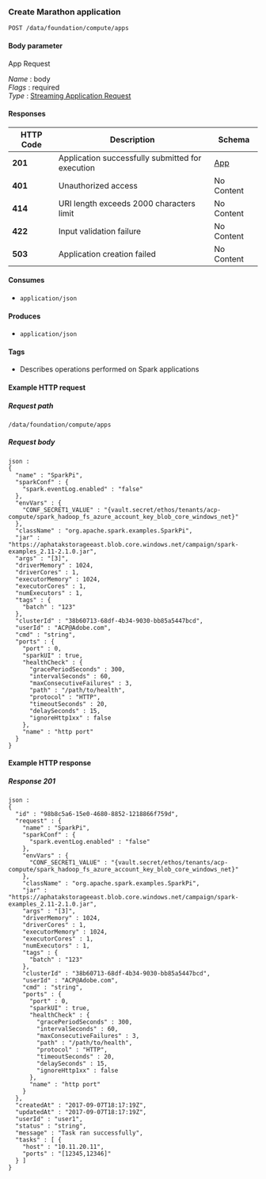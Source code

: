 
<a name="create-a-marathon-spark-application"></a>
### Create Marathon application
```
POST /data/foundation/compute/apps
```


#### Body parameter
App Request

*Name* : body  
*Flags* : required  
*Type* : [Streaming Application Request](../definitions/Streaming_Application_Request.md#streaming-application-request)


#### Responses

|HTTP Code|Description|Schema|
|---|---|---|
|**201**|Application successfully submitted for execution|[App](../definitions/App.md#app)|
|**401**|Unauthorized access|No Content|
|**414**|URI length exceeds 2000 characters limit|No Content|
|**422**|Input validation failure|No Content|
|**503**|Application creation failed|No Content|


#### Consumes

* `application/json`


#### Produces

* `application/json`


#### Tags

* Describes operations performed on Spark applications


#### Example HTTP request

##### Request path
```
/data/foundation/compute/apps
```


##### Request body
```
json :
{
  "name" : "SparkPi",
  "sparkConf" : {
    "spark.eventLog.enabled" : "false"
  },
  "envVars" : {
    "CONF_SECRET1_VALUE" : "{vault.secret/ethos/tenants/acp-compute/spark_hadoop_fs_azure_account_key_blob_core_windows_net}"
  },
  "className" : "org.apache.spark.examples.SparkPi",
  "jar" : "https://aphatakstorageeast.blob.core.windows.net/campaign/spark-examples_2.11-2.1.0.jar",
  "args" : "[3]",
  "driverMemory" : 1024,
  "driverCores" : 1,
  "executorMemory" : 1024,
  "executorCores" : 1,
  "numExecutors" : 1,
  "tags" : {
    "batch" : "123"
  },
  "clusterId" : "38b60713-68df-4b34-9030-bb85a5447bcd",
  "userId" : "ACP@Adobe.com",
  "cmd" : "string",
  "ports" : {
    "port" : 0,
    "sparkUI" : true,
    "healthCheck" : {
      "gracePeriodSeconds" : 300,
      "intervalSeconds" : 60,
      "maxConsecutiveFailures" : 3,
      "path" : "/path/to/health",
      "protocol" : "HTTP",
      "timeoutSeconds" : 20,
      "delaySeconds" : 15,
      "ignoreHttp1xx" : false
    },
    "name" : "http port"
  }
}
```


#### Example HTTP response

##### Response 201
```
json :
{
  "id" : "98b8c5a6-15e0-4680-8852-1218866f759d",
  "request" : {
    "name" : "SparkPi",
    "sparkConf" : {
      "spark.eventLog.enabled" : "false"
    },
    "envVars" : {
      "CONF_SECRET1_VALUE" : "{vault.secret/ethos/tenants/acp-compute/spark_hadoop_fs_azure_account_key_blob_core_windows_net}"
    },
    "className" : "org.apache.spark.examples.SparkPi",
    "jar" : "https://aphatakstorageeast.blob.core.windows.net/campaign/spark-examples_2.11-2.1.0.jar",
    "args" : "[3]",
    "driverMemory" : 1024,
    "driverCores" : 1,
    "executorMemory" : 1024,
    "executorCores" : 1,
    "numExecutors" : 1,
    "tags" : {
      "batch" : "123"
    },
    "clusterId" : "38b60713-68df-4b34-9030-bb85a5447bcd",
    "userId" : "ACP@Adobe.com",
    "cmd" : "string",
    "ports" : {
      "port" : 0,
      "sparkUI" : true,
      "healthCheck" : {
        "gracePeriodSeconds" : 300,
        "intervalSeconds" : 60,
        "maxConsecutiveFailures" : 3,
        "path" : "/path/to/health",
        "protocol" : "HTTP",
        "timeoutSeconds" : 20,
        "delaySeconds" : 15,
        "ignoreHttp1xx" : false
      },
      "name" : "http port"
    }
  },
  "createdAt" : "2017-09-07T18:17:19Z",
  "updatedAt" : "2017-09-07T18:17:19Z",
  "userId" : "user1",
  "status" : "string",
  "message" : "Task ran successfully",
  "tasks" : [ {
    "host" : "10.11.20.11",
    "ports" : "[12345,12346]"
  } ]
}
```



